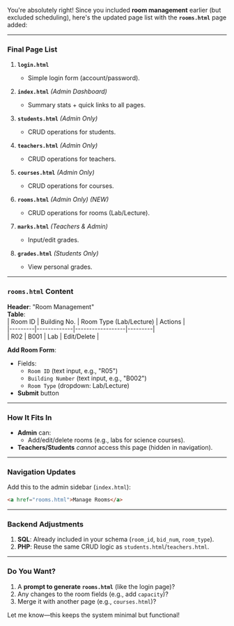You're absolutely right! Since you included **room management** earlier (but excluded scheduling), here's the updated page list with the **`rooms.html`** page added:

---

### **Final Page List**  
1. **`login.html`**  
   - Simple login form (account/password).  

2. **`index.html`** *(Admin Dashboard)*  
   - Summary stats + quick links to all pages.  

3. **`students.html`** *(Admin Only)*  
   - CRUD operations for students.  

4. **`teachers.html`** *(Admin Only)*  
   - CRUD operations for teachers.  

5. **`courses.html`** *(Admin Only)*  
   - CRUD operations for courses.  

6. **`rooms.html`** *(Admin Only)* *(NEW)*  
   - CRUD operations for rooms (Lab/Lecture).  

7. **`marks.html`** *(Teachers & Admin)*  
   - Input/edit grades.  

8. **`grades.html`** *(Students Only)*  
   - View personal grades.  

---

### **`rooms.html` Content**  
**Header**: "Room Management"  
**Table**:  
| Room ID | Building No. | Room Type (Lab/Lecture) | Actions |  
|---------|-------------|------------------|---------|  
| R02     | B001        | Lab              | Edit/Delete |  

**Add Room Form**:  
- Fields:  
  - `Room ID` (text input, e.g., "R05")  
  - `Building Number` (text input, e.g., "B002")  
  - `Room Type` (dropdown: Lab/Lecture)  
- **Submit** button  

---

### **How It Fits In**  
- **Admin** can:  
  - Add/edit/delete rooms (e.g., labs for science courses).  
- **Teachers/Students** *cannot* access this page (hidden in navigation).  

---

### **Navigation Updates**  
Add this to the admin sidebar (`index.html`):  
```html
<a href="rooms.html">Manage Rooms</a>
```

---

### **Backend Adjustments**  
1. **SQL**: Already included in your schema (`room_id`, `bid_num`, `room_type`).  
2. **PHP**: Reuse the same CRUD logic as `students.html`/`teachers.html`.  

---

### **Do You Want?**  
1. A **prompt to generate `rooms.html`** (like the login page)?  
2. Any changes to the room fields (e.g., add `capacity`)?  
3. Merge it with another page (e.g., `courses.html`)?  

Let me know—this keeps the system minimal but functional!
